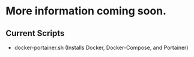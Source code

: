 # More information coming soon.



## Current Scripts
- docker-portainer.sh
(Installs Docker, Docker-Compose, and Portainer)